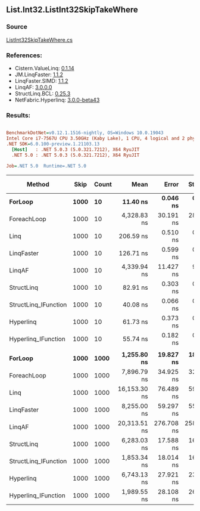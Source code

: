 ﻿## List.Int32.ListInt32SkipTakeWhere

### Source
[ListInt32SkipTakeWhere.cs](../LinqBenchmarks/List/Int32/ListInt32SkipTakeWhere.cs)

### References:
- Cistern.ValueLinq: [0.1.14](https://www.nuget.org/packages/Cistern.ValueLinq/0.1.14)
- JM.LinqFaster: [1.1.2](https://www.nuget.org/packages/JM.LinqFaster/1.1.2)
- LinqFaster.SIMD: [1.1.2](https://www.nuget.org/packages/LinqFaster.SIMD/1.0.3)
- LinqAF: [3.0.0.0](https://www.nuget.org/packages/LinqAF/3.0.0.0)
- StructLinq.BCL: [0.25.3](https://www.nuget.org/packages/StructLinq.BCL/0.25.3)
- NetFabric.Hyperlinq: [3.0.0-beta43](https://www.nuget.org/packages/NetFabric.Hyperlinq/3.0.0-beta43)

### Results:
``` ini

BenchmarkDotNet=v0.12.1.1516-nightly, OS=Windows 10.0.19043
Intel Core i7-7567U CPU 3.50GHz (Kaby Lake), 1 CPU, 4 logical and 2 physical cores
.NET SDK=6.0.100-preview.1.21103.13
  [Host]   : .NET 5.0.3 (5.0.321.7212), X64 RyuJIT
  .NET 5.0 : .NET 5.0.3 (5.0.321.7212), X64 RyuJIT

Job=.NET 5.0  Runtime=.NET 5.0  

```
|               Method | Skip | Count |         Mean |      Error |     StdDev |  Ratio | RatioSD |  Gen 0 | Gen 1 | Gen 2 | Allocated |
|--------------------- |----- |------ |-------------:|-----------:|-----------:|-------:|--------:|-------:|------:|------:|----------:|
|              **ForLoop** | **1000** |    **10** |     **11.40 ns** |   **0.046 ns** |   **0.041 ns** |   **1.00** |    **0.00** |      **-** |     **-** |     **-** |         **-** |
|          ForeachLoop | 1000 |    10 |  4,328.83 ns |  30.191 ns |  28.241 ns | 379.71 |    2.71 | 0.0153 |     - |     - |      40 B |
|                 Linq | 1000 |    10 |    206.59 ns |   0.510 ns |   0.426 ns |  18.11 |    0.09 | 0.0725 |     - |     - |     152 B |
|           LinqFaster | 1000 |    10 |    126.71 ns |   0.599 ns |   0.560 ns |  11.11 |    0.07 | 0.1528 |     - |     - |     320 B |
|               LinqAF | 1000 |    10 |  4,339.94 ns |  11.427 ns |   9.542 ns | 380.43 |    1.61 |      - |     - |     - |         - |
|           StructLinq | 1000 |    10 |     82.91 ns |   0.303 ns |   0.269 ns |   7.27 |    0.04 | 0.0459 |     - |     - |      96 B |
| StructLinq_IFunction | 1000 |    10 |     40.08 ns |   0.066 ns |   0.055 ns |   3.51 |    0.01 |      - |     - |     - |         - |
|            Hyperlinq | 1000 |    10 |     61.73 ns |   0.373 ns |   0.349 ns |   5.41 |    0.03 |      - |     - |     - |         - |
|  Hyperlinq_IFunction | 1000 |    10 |     55.74 ns |   0.182 ns |   0.161 ns |   4.89 |    0.02 |      - |     - |     - |         - |
|                      |      |       |              |            |            |        |         |        |       |       |           |
|              **ForLoop** | **1000** |  **1000** |  **1,255.80 ns** |  **19.827 ns** |  **18.546 ns** |   **1.00** |    **0.00** |      **-** |     **-** |     **-** |         **-** |
|          ForeachLoop | 1000 |  1000 |  7,896.79 ns |  34.925 ns |  32.669 ns |   6.29 |    0.10 | 0.0153 |     - |     - |      40 B |
|                 Linq | 1000 |  1000 | 16,153.30 ns |  76.489 ns |  59.718 ns |  12.88 |    0.19 | 0.0610 |     - |     - |     152 B |
|           LinqFaster | 1000 |  1000 |  8,255.00 ns |  59.297 ns |  55.466 ns |   6.57 |    0.11 | 5.9204 |     - |     - |  12,416 B |
|               LinqAF | 1000 |  1000 | 20,313.51 ns | 276.708 ns | 258.833 ns |  16.18 |    0.32 |      - |     - |     - |         - |
|           StructLinq | 1000 |  1000 |  6,283.03 ns |  17.588 ns |  16.452 ns |   5.00 |    0.07 | 0.0458 |     - |     - |      96 B |
| StructLinq_IFunction | 1000 |  1000 |  1,853.34 ns |  18.014 ns |  16.850 ns |   1.48 |    0.03 |      - |     - |     - |         - |
|            Hyperlinq | 1000 |  1000 |  6,743.13 ns |  27.921 ns |  23.315 ns |   5.37 |    0.08 |      - |     - |     - |         - |
|  Hyperlinq_IFunction | 1000 |  1000 |  1,989.55 ns |  28.108 ns |  26.292 ns |   1.58 |    0.03 |      - |     - |     - |         - |
